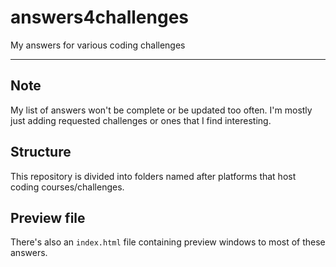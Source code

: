 # answers4challenges

My answers for various coding challenges

---

## Note

My list of answers won't be complete or be updated too often. I'm mostly just adding requested challenges or ones that I find interesting.

## Structure

This repository is divided into folders named after platforms that host coding courses/challenges.

## Preview file

There's also an `index.html` file containing preview windows to most of these answers.
